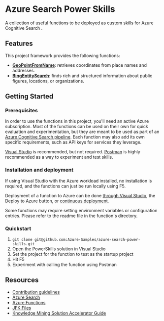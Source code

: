# Azure Search Power Skills

A collection of useful functions to be deployed as custom skills for Azure Cognitive Search .

## Features

This project framework provides the following functions:

* [**GeoPointFromName**](Geo/GeoPointFromName/README.md): retrieves coordinates from place names and addresses.
* [**BingEntitySearch**](Text/BingEntitySearch/README.md): finds rich and structured information about public figures, locations, or organizations.

## Getting Started

### Prerequisites

In order to use the functions in this project, you'll need an active Azure subscription. Most of the functions can be used on their own for quick evaluation and experimentation, but they are meant to be used as part of an [Azure Cognitive Search pipeline](https://docs.microsoft.com/en-us/azure/search/cognitive-search-quickstart-blob).
Each function may also add its own specific requirements, such as API keys for services they leverage.

[Visual Studio](https://visualstudio.microsoft.com/) is recommended, but not required. [Postman](https://www.getpostman.com/) is highly recommended as a way to experiment and test skills.

### Installation and deployment

If using Visual Studio with the Azure workload installed, no installation is required, and the functions can just be run locally using F5.

Deployment of a function to Azure can be done [through Visual Studio](https://docs.microsoft.com/en-us/azure/azure-functions/deployment-zip-push), the Deploy to Azure button, or [continuous deployment](https://docs.microsoft.com/en-us/azure/azure-functions/functions-continuous-deployment).

Some functions may require setting environment variables or configuration entries. Please refer to the readme file in the function's directory.

### Quickstart

1. `git clone git@github.com:Azure-Samples/azure-search-power-skills.git`
2. Open the PowerSkills solution in Visual Studio
3. Set the project for the function to test as the startup project
4. Hit F5
5. Experiment with calling the function using Postman

## Resources

- [Contribution guidelines](CONTRIBUTING.md)
- [Azure Search](https://azure.microsoft.com/en-us/services/search/)
- [Azure Functions](https://azure.microsoft.com/en-us/services/functions/)
- [JFK Files](https://github.com/microsoft/AzureSearch_JFK_Files)
- [Knowledge Mining Solution Accelerator Guide](https://github.com/Azure-Samples/azure-search-knowledge-mining)